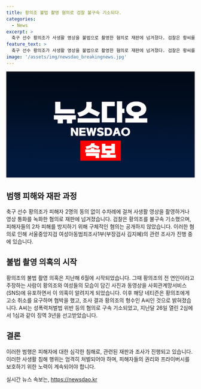```yaml
---
title: 황의조 불법 촬영 혐의로 검찰 불구속 기소되다.
categories:
  - News
excerpt: >
  축구 선수 황의조가 사생활 영상을 불법으로 촬영한 혐의로 재판에 넘겨졌다. 검찰은 황씨를 불구속 기소했고, 피해자들의 2차 피해를 방지하기 위해 구체적인 혐의는 공개하지 않았다. 지난해 황씨의 전 연인 주장으로 불법 촬영 의혹이 제기됐으며, 이에 황씨의 형수가 협박행위로 구속 기소되고 징역 3년을 선고받았다. 재판 과정과 관련된 최신 소식을 확인해보자.
feature_text: >
  축구 선수 황의조가 사생활 영상을 불법으로 촬영한 혐의로 재판에 넘겨졌다. 검찰은 황씨를 불구속 기소했고, 피해자들의 2차 피해를 방지하기 위해 구체적인 혐의는 공개하지 않았다. 지난해 황씨의 전 연인 주장으로 불법 촬영 의혹이 제기됐으며, 이에 황씨의 형수가 협박행위로 구속 기소되고 징역 3년을 선고받았다. 재판 과정과 관련된 최신 소식을 확인해보자.
image: '/assets/img/newsdao_breakingnews.jpg'
---
```


<p><img src="/assets/img/newsdao_breakingnews.jpg" alt="firstkoreanews 속보" /></p>

<h2 data-ke-size="size26">범행 피해와 재판 과정</h2>

<p data-ke-size="size16">축구 선수 황의조가 피해자 2명의 동의 없이 수차례에 걸쳐 사생활 영상을 촬영하거나 영상 통화를 녹화한 혐의로 재판에 넘겨졌습니다. 검찰은 황의조를 불구속 기소했으며, 피해자들의 2차 피해를 방지하기 위해 구체적인 혐의는 공개하지 않았습니다. 이러한 혐의로 인해 서울중앙지검 여성아동범죄조사1부(부장검사 김지혜)의 관련 조사가 진행 중에 있습니다.</p>

<h2 data-ke-size="size26">불법 촬영 의혹의 시작</h2>

<p data-ke-size="size16">황의조의 불법 촬영 의혹은 지난해 6월에 시작되었습니다. 그때 황의조의 전 연인이라고 주장하는 사람이 황의조와 여성들의 모습이 담긴 사진과 동영상을 사회관계망서비스(SNS)에 유포하면서 이 의혹이 알려지게 되었습니다. 이후 해당 네티즌은 황의조에게 고소 취소를 요구하며 협박을 했고, 조사 결과 황의조의 형수인 A씨인 것으로 밝혀졌습니다. A씨는 성폭력처벌법 위반 등의 혐의로 구속 기소되었고, 지난달 26일 열린 2심에서 1심과 같이 징역 3년을 선고받았습니다.</p>

<h2 data-ke-size="size26">결론</h2>

<p data-ke-size="size16">이러한 범행은 피해자에 대한 심각한 침해로, 관련된 재판과 조사가 진행되고 있습니다. 이러한 사생활 침해 행위는 엄격히 처벌되어야 하며, 피해자들의 권리와 프라이버시를 보호하기 위한 노력이 계속되어야 합니다.</p>

실시간 뉴스 속보는, <a href="https://newsdao.kr" rel="dofollow">https://newsdao.kr</a>


